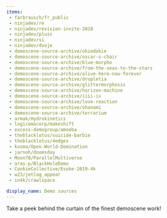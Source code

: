 ```yaml
---
items:
 - farbrausch/fr_public
 - ninjadev/re
 - ninjadev/revision-invite-2018
 - ninjadev/pluss
 - ninjadev/si
 - ninjadev/dvoje
 - demoscene-source-archive/okiedokie
 - demoscene-source-archive/oscar-s-chair
 - demoscene-source-archive/blue-morpho
 - demoscene-source-archive/from-the-seas-to-the-stars
 - demoscene-source-archive/alive-here-now-forever
 - demoscene-source-archive/dropletia
 - demoscene-source-archive/glittermorphosis
 - demoscene-source-archive/horizon-machine
 - demoscene-source-archive/iiii-iv
 - demoscene-source-archive/love-reaction
 - demoscene-source-archive/ohanami
 - demoscene-source-archive/terrarium
 - armak/Hydrokinetics
 - logicomacorp/makeshift
 - excess-demogroup/amoeba
 - theblacklotus/suicide-barbie
 - theblacklotus/4edges
 - kusma/Open-World-Domination
 - jarnoh/doomsday
 - Moon70/ParallelMultiverse
 - aras-p/BlackHoleDemo
 - CookieCollective/Evoke-2019-4k
 - w23/jetlag_appear
 - in4k/crawlspace

display_name: Demo sources
---
```

Take a peek behind the curtain of the finest demoscene work!
